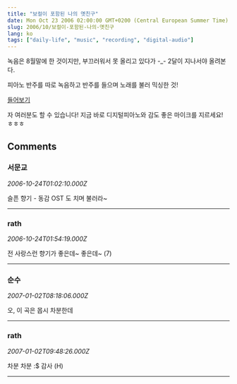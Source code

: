 ```yaml
---
title: "보컬이 포함된 나의 옛친구"
date: Mon Oct 23 2006 02:00:00 GMT+0200 (Central European Summer Time)
slug: 2006/10/보컬이-포함된-나의-옛친구
lang: ko
tags: ["daily-life", "music", "recording", "digital-audio"]
---
```


녹음은 8월말에 한 것이지만, 부끄러워서 못 올리고 있다가 -_-
2달이 지나서야 올려본다.

피아노 반주를 따로 녹음하고
반주를 들으며 노래를 불러 믹싱한 것!

[들어보기](/files/oldfriend_voc.mp3)

자 여러분도 할 수 있습니다! 
지금 바로 디지털피아노와 감도 좋은 마이크를 지르세요! ㅎㅎㅎ

## Comments

### 서문교
*2006-10-24T01:02:10.000Z*

슬픈 향기 - 동감 OST 도 치며 불러라~

---

### rath
*2006-10-24T01:54:19.000Z*

전 사랑스런 향기가 좋은데~ 좋은데~ (7)

---

### 순수
*2007-01-02T08:18:06.000Z*

오, 이 곡은 몹시 차분한데

---

### rath
*2007-01-02T09:48:26.000Z*

차분 차분 :$ 
감사 (H)

---

